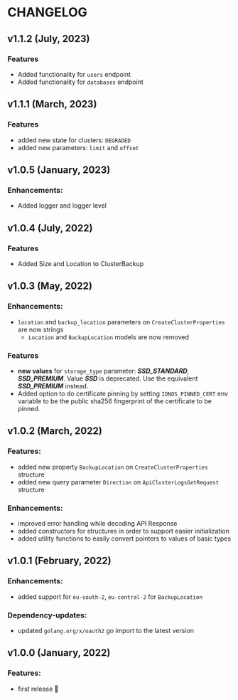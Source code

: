 # CHANGELOG

## v1.1.2 (July, 2023)

### Features

* Added functionality for `users` endpoint
* Added functionality for `databases` endpoint

## v1.1.1 (March, 2023)

### Features

* added new state for clusters: `DEGRADED`
* added new parameters: `limit` and `offset`

## v1.0.5 (January, 2023)

### Enhancements:
* Added logger and logger level

## v1.0.4 (July, 2022)

### Features
* Added Size and Location to ClusterBackup

## v1.0.3 (May, 2022)

### Enhancements:
* `location` and `backup_location` parameters on `CreateClusterProperties` are now strings
  * `Location` and `BackupLocation` models are now removed

### Features
* **new values** for `storage_type` parameter: _**SSD_STANDARD**, **SSD_PREMIUM**_. Value **_SSD_** is deprecated. Use the equivalent **_SSD_PREMIUM_** instead.
* Added option to do certificate pinning by setting `IONOS_PINNED_CERT` env variable to be the public sha256 fingerprint of the certificate to be pinned.

## v1.0.2 (March, 2022)

### Features:

* added new property `BackupLocation` on `CreateClusterProperties` structure
* added new query parameter `Direction` on `ApiClusterLogsGetRequest` structure

### Enhancements:

* improved error handling while decoding API Response
* added constructors for structures in order to support easier initialization
* added utility functions to easily convert pointers to values of basic types

## v1.0.1 (February, 2022)

### Enhancements:

* added support for `eu-south-2`, `eu-central-2` for `BackupLocation`

### Dependency-updates:

* updated `golang.org/x/oauth2` go import to the latest version

## v1.0.0 (January, 2022)

### Features:

* first release 🎉

